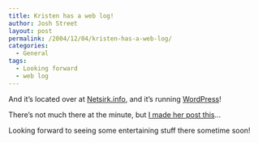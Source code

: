 ```yaml
---
title: Kristen has a web log!
author: Josh Street
layout: post
permalink: /2004/12/04/kristen-has-a-web-log/
categories:
  - General
tags:
  - Looking forward
  - web log
---
```

And it&#8217;s located over at [Netsirk.info][1], and it&#8217;s running [WordPress][2]!

There&#8217;s not much there at the minute, but [I made her post this][3]&#8230;

Looking forward to seeing some entertaining stuff there sometime soon!

 [1]: http://netsirk.info/wordpress/
 [2]: http://wordpress.org/
 [3]: http://netsirk.info/wordpress/2004/12/04/that-josh/